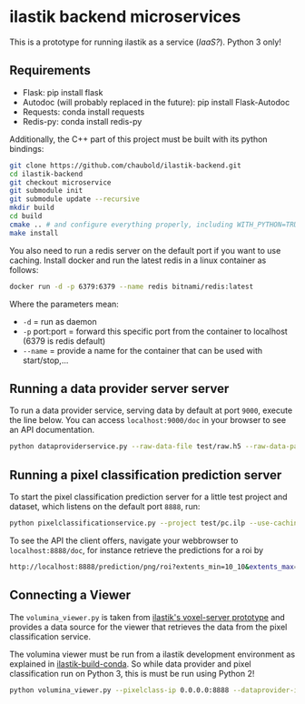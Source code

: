# ilastik backend microservices

This is a prototype for running ilastik as a service (*IaaS?*). Python 3 only!


## Requirements

* Flask: pip install flask
* Autodoc (will probably replaced in the future): pip install Flask-Autodoc
* Requests: conda install requests
* Redis-py: conda install redis-py

Additionally, the C++ part of this project must be built with its python bindings:

```sh
git clone https://github.com/chaubold/ilastik-backend.git
cd ilastik-backend
git checkout microservice
git submodule init
git submodule update --recursive
mkdir build
cd build
cmake .. # and configure everything properly, including WITH_PYTHON=TRUE, you need vigra and libhdf5!
make install
```

You also need to run a redis server on the default port if you want to use caching.
Install docker and run the latest redis in a linux container as follows: 
    
```sh
docker run -d -p 6379:6379 --name redis bitnami/redis:latest
```

Where the parameters mean:
* `-d` = run as daemon
* `-p` port:port = forward this specific port from the container to localhost (6379 is redis default)
* `--name` = provide a name for the container that can be used with start/stop,...


## Running a data provider server server

To run a data provider service, serving data by default at port `9000`, execute the line below.
You can access `localhost:9000/doc` in your browser to see an API documentation.

```sh
python dataproviderservice.py --raw-data-file test/raw.h5 --raw-data-path exported_data
```

## Running a pixel classification prediction server

To start the pixel classification prediction server for a little test project and dataset, which listens on the default port `8888`, run:

```sh
python pixelclassificationservice.py --project test/pc.ilp --use-caching --dataprovider-ip 0.0.0.0:9000
```

To see the API the client offers, navigate your webbrowser to `localhost:8888/doc`, for instance retrieve the predictions for a roi by

```sh
http://localhost:8888/prediction/png/roi?extents_min=10_10&extents_max=100_150
```

## Connecting a Viewer

The `volumina_viewer.py` is taken from [ilastik's voxel-server prototype](https://github.com/ilastik/ilastik/commit/609857c477df050af9d47e5b1a0590051e242280)
and provides a data source for the viewer that retrieves the data from the pixel classification service.

The volumina viewer must be run from a ilastik development environment as explained in [ilastik-build-conda](https://github.com/ilastik/ilastik-build-conda).
So while data provider and pixel classification run on Python 3, this is must be run using Python 2!

```sh
python volumina_viewer.py --pixelclass-ip 0.0.0.0:8888 --dataprovider-ip 0.0.0.0:9000
```
